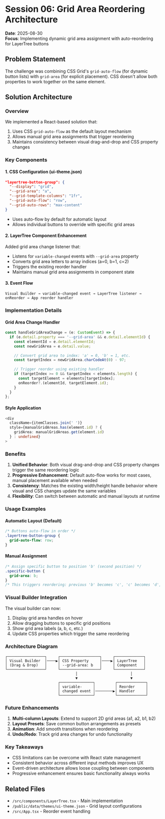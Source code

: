 # Session 06: Grid Area Reordering Architecture

**Date**: 2025-08-30  
**Focus**: Implementing dynamic grid area assignment with auto-reordering for LayerTree buttons

## Problem Statement

The challenge was combining CSS Grid's `grid-auto-flow` (for dynamic button lists) with `grid-area` (for explicit placement). CSS doesn't allow both properties to work together on the same element.

## Solution Architecture

### Overview
We implemented a React-based solution that:
1. Uses CSS `grid-auto-flow` as the default layout mechanism
2. Allows manual grid area assignments that trigger reordering
3. Maintains consistency between visual drag-and-drop and CSS property changes

### Key Components

#### 1. CSS Configuration (ui-theme.json)
```json
"layertree-button-group": {
  "--display": "grid",
  "--grid-area": "a",
  "--grid-template-columns": "1fr",
  "--grid-auto-flow": "row",
  "--grid-auto-rows": "max-content"
}
```
- Uses auto-flow by default for automatic layout
- Allows individual buttons to override with specific grid areas

#### 2. LayerTree Component Enhancement
Added grid area change listener that:
- Listens for `variable-changed` events with `--grid-area` property
- Converts grid area letters to array indices (a=0, b=1, c=2)
- Triggers the existing reorder handler
- Maintains manual grid area assignments in component state

#### 3. Event Flow
```
Visual Builder → variable-changed event → LayerTree listener → onReorder → App reorder handler
```

### Implementation Details

#### Grid Area Change Handler
```typescript
const handleGridAreaChange = (e: CustomEvent) => {
  if (e.detail.property === '--grid-area' && e.detail.elementId) {
    const elementId = e.detail.elementId;
    const newGridArea = e.detail.value;
    
    // Convert grid area to index: 'a' = 0, 'b' = 1, etc.
    const targetIndex = newGridArea.charCodeAt(0) - 97;
    
    // Trigger reorder using existing handler
    if (targetIndex >= 0 && targetIndex < elements.length) {
      const targetElement = elements[targetIndex];
      onReorder?.(elementId, targetElement.id);
    }
  }
};
```

#### Style Application
```typescript
<div 
  className={itemClasses.join(' ')}
  style={manualGridAreas.has(element.id) ? { 
    gridArea: manualGridAreas.get(element.id) 
  } : undefined}
>
```

### Benefits

1. **Unified Behavior**: Both visual drag-and-drop and CSS property changes trigger the same reordering logic
2. **Progressive Enhancement**: Default auto-flow works for most cases, manual placement available when needed
3. **Consistency**: Matches the existing width/height handle behavior where visual and CSS changes update the same variables
4. **Flexibility**: Can switch between automatic and manual layouts at runtime

### Usage Examples

#### Automatic Layout (Default)
```css
/* Buttons auto-flow in order */
.layertree-button-group {
  grid-auto-flow: row;
}
```

#### Manual Assignment
```css
/* Assign specific button to position 'b' (second position) */
.specific-button {
  grid-area: b;
}
/* This triggers reordering: previous 'b' becomes 'c', 'c' becomes 'd', etc. */
```

### Visual Builder Integration

The visual builder can now:
1. Display grid area handles on hover
2. Allow dragging buttons to specific grid positions
3. Show grid area labels (a, b, c, etc.)
4. Update CSS properties which trigger the same reordering

### Architecture Diagram

```
┌─────────────────┐     ┌──────────────────┐     ┌─────────────┐
│ Visual Builder  │────▶│ CSS Property     │────▶│ LayerTree   │
│ (Drag & Drop)   │     │ --grid-area: b   │     │ Component   │
└─────────────────┘     └──────────────────┘     └─────────────┘
                                │                        │
                                ▼                        ▼
                        ┌───────────────┐         ┌─────────────┐
                        │ variable-     │         │ Reorder     │
                        │ changed event │────────▶│ Handler     │
                        └───────────────┘         └─────────────┘
```

### Future Enhancements

1. **Multi-column Layouts**: Extend to support 2D grid areas (a1, a2, b1, b2)
2. **Layout Presets**: Save common button arrangements as presets
3. **Animation**: Add smooth transitions when reordering
4. **Undo/Redo**: Track grid area changes for undo functionality

### Key Takeaways

- CSS limitations can be overcome with React state management
- Consistent behavior across different input methods improves UX
- Event-driven architecture allows loose coupling between components
- Progressive enhancement ensures basic functionality always works

## Related Files

- `/src/components/LayerTree.tsx` - Main implementation
- `/public/data/themes/ui-theme.json` - Grid layout configurations
- `/src/App.tsx` - Reorder event handling